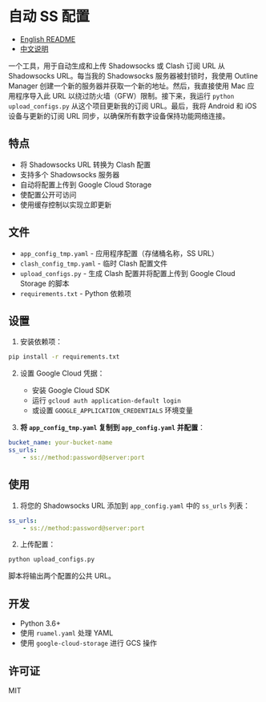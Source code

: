 # 自动 SS 配置

- [English README](README.md)
- [中文说明](README-ZH.md)

一个工具，用于自动生成和上传 Shadowsocks 或 Clash 订阅 URL 从 Shadowsocks URL。每当我的 Shadowsocks 服务器被封锁时，我使用 Outline Manager 创建一个新的服务器并获取一个新的地址。然后，我直接使用 Mac 应用程序导入此 URL 以绕过防火墙（GFW）限制。接下来，我运行 `python upload_configs.py` 从这个项目更新我的订阅 URL。最后，我将 Android 和 iOS 设备与更新的订阅 URL 同步，以确保所有数字设备保持功能网络连接。

## 特点

- 将 Shadowsocks URL 转换为 Clash 配置
- 支持多个 Shadowsocks 服务器
- 自动将配置上传到 Google Cloud Storage
- 使配置公开可访问
- 使用缓存控制以实现立即更新

## 文件

- `app_config_tmp.yaml` - 应用程序配置（存储桶名称，SS URL）
- `clash_config_tmp.yaml` - 临时 Clash 配置文件
- `upload_configs.py` - 生成 Clash 配置并将配置上传到 Google Cloud Storage 的脚本
- `requirements.txt` - Python 依赖项

## 设置

1. 安装依赖项：
```bash
pip install -r requirements.txt
```

2. 设置 Google Cloud 凭据：
   - 安装 Google Cloud SDK
   - 运行 `gcloud auth application-default login`
   - 或设置 `GOOGLE_APPLICATION_CREDENTIALS` 环境变量

3. **将 `app_config_tmp.yaml` 复制到 `app_config.yaml` 并配置**：
```yaml
bucket_name: your-bucket-name
ss_urls:
    - ss://method:password@server:port
```

## 使用

1. 将您的 Shadowsocks URL 添加到 `app_config.yaml` 中的 `ss_urls` 列表：
```yaml
ss_urls:
    - ss://method:password@server:port
```

2. 上传配置：
```bash
python upload_configs.py
```

脚本将输出两个配置的公共 URL。

## 开发

- Python 3.6+
- 使用 `ruamel.yaml` 处理 YAML
- 使用 `google-cloud-storage` 进行 GCS 操作

## 许可证

MIT